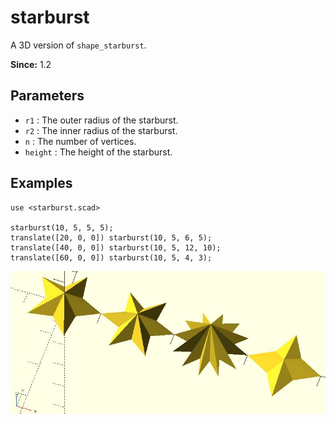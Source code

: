 # starburst 

A 3D version of `shape_starburst`. 

**Since:** 1.2

## Parameters

- `r1` : The outer radius of the starburst. 
- `r2` : The inner radius of the starburst.
- `n`  : The number of vertices. 
- `height` : The height of the starburst.

## Examples

    use <starburst.scad>

	starburst(10, 5, 5, 5);
	translate([20, 0, 0]) starburst(10, 5, 6, 5);
	translate([40, 0, 0]) starburst(10, 5, 12, 10);
	translate([60, 0, 0]) starburst(10, 5, 4, 3);

![starburst](images/lib3x-starburst-1.JPG)

